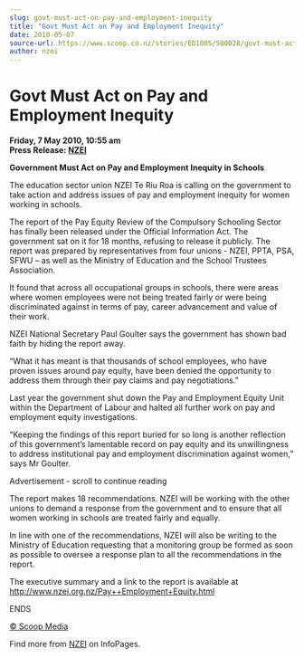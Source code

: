 ```yaml
---
slug: govt-must-act-on-pay-and-employment-inequity
title: "Govt Must Act on Pay and Employment Inequity"
date: 2010-05-07
source-url: https://www.scoop.co.nz/stories/ED1005/S00028/govt-must-act-on-pay-and-employment-inequity.htm
author: nzei
---
```

Govt Must Act on Pay and Employment Inequity
============================================

**Friday, 7 May 2010, 10:55 am**  
**Press Release: [NZEI](https://info.scoop.co.nz/NZEI)**

**Government Must Act on Pay and Employment Inequity in Schools**

The education sector union NZEI Te Riu Roa is calling on the government to take action and address issues of pay and employment inequity for women working in schools.

The report of the Pay Equity Review of the Compulsory Schooling Sector has finally been released under the Official Information Act. The government sat on it for 18 months, refusing to release it publicly. The report was prepared by representatives from four unions - NZEI, PPTA, PSA, SFWU – as well as the Ministry of Education and the School Trustees Association.

It found that across all occupational groups in schools, there were areas where women employees were not being treated fairly or were being discriminated against in terms of pay, career advancement and value of their work.

NZEI National Secretary Paul Goulter says the government has shown bad faith by hiding the report away.

“What it has meant is that thousands of school employees, who have proven issues around pay equity, have been denied the opportunity to address them through their pay claims and pay negotiations.”

Last year the government shut down the Pay and Employment Equity Unit within the Department of Labour and halted all further work on pay and employment equity investigations.

“Keeping the findings of this report buried for so long is another reflection of this government’s lamentable record on pay equity and its unwillingness to address institutional pay and employment discrimination against women,” says Mr Goulter.

Advertisement - scroll to continue reading





The report makes 18 recommendations. NZEI will be working with the other unions to demand a response from the government and to ensure that all women working in schools are treated fairly and equally.

In line with one of the recommendations, NZEI will also be writing to the Ministry of Education requesting that a monitoring group be formed as soon as possible to oversee a response plan to all the recommendations in the report.

The executive summary and a link to the report is available at http://www.nzei.org.nz/Pay++Employment+Equity.html

ENDS  

[© Scoop Media](http://www.scoop.co.nz/about/terms.html)

Find more from [NZEI](https://info.scoop.co.nz/NZEI) on InfoPages.